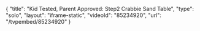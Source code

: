 {
    "title": "Kid Tested, Parent Approved: Step2 Crabbie Sand Table",
    "type": "solo",
    "layout": "iframe-static",
    "videoId": "85234920",
    "url": "\/tvpembed\/85234920"
}